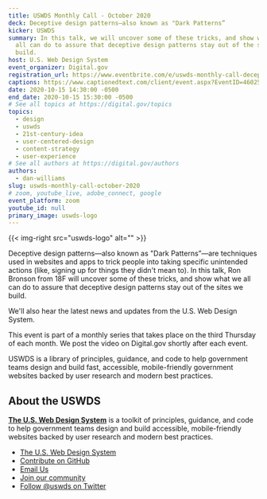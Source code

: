 ```yaml
---
title: USWDS Monthly Call - October 2020
deck: Deceptive design patterns—also known as "Dark Patterns”
kicker: USWDS
summary: In this talk, we will uncover some of these tricks, and show what we
  all can do to assure that deceptive design patterns stay out of the sites we
  build.
host: U.S. Web Design System
event_organizer: Digital.gov
registration_url: https://www.eventbrite.com/e/uswds-monthly-call-deceptive-design-patterns-or-dark-patterns-registration-124140139499
captions: https://www.captionedtext.com/client/event.aspx?EventID=4602522&CustomerID=321
date: 2020-10-15 14:30:00 -0500
end_date: 2020-10-15 15:30:00 -0500
# See all topics at https://digital.gov/topics
topics:
  - design
  - uswds
  - 21st-century-idea
  - user-centered-design
  - content-strategy
  - user-experience
# See all authors at https://digital.gov/authors
authors:
  - dan-williams
slug: uswds-monthly-call-october-2020
# zoom, youtube_live, adobe_connect, google
event_platform: zoom
youtube_id: null
primary_image: uswds-logo
---
```

{{< img-right src="uswds-logo" alt="" >}}

Deceptive design patterns—also known as "Dark Patterns”—are techniques used in websites and apps to trick people into taking specific unintended actions (like, signing up for things they didn't mean to). In this talk, Ron Bronson from 18F will uncover some of these tricks, and show what we all can do to assure that deceptive design patterns stay out of the sites we build.

We'll also hear the latest news and updates from the U.S. Web Design System.

This event is part of a monthly series that takes place on the third Thursday of each month. We post the video on Digital.gov shortly after each event.

USWDS is a library of principles, guidance, and code to help government teams design and build fast, accessible, mobile-friendly government websites backed by user research and modern best practices.

## About the USWDS

**[The U.S. Web Design System](https://designsystem.digital.gov/)** is a toolkit of principles, guidance, and code to help government teams design and build accessible, mobile-friendly websites backed by user research and modern best practices.

* [The U.S. Web Design System](https://designsystem.digital.gov/)
* [Contribute on GitHub](https://github.com/uswds/uswds/issues)
* [Email Us](mailto:uswds@support.digitalgov.gov)
* [Join our community](https://digital.gov/communities/uswds/)
* [Follow @uswds on Twitter](https://twitter.com/uswds)